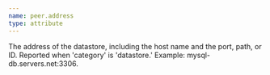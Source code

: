 ```yaml
---
name: peer.address
type: attribute
---
```


The address of the datastore, including the host name and the port, path, or ID. Reported when 'category' is 'datastore.' Example: mysql-db.servers.net:3306.